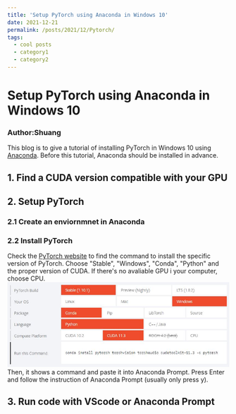 ```yaml
---
title: 'Setup PyTorch using Anaconda in Windows 10'
date: 2021-12-21
permalink: /posts/2021/12/Pytorch/
tags:
  - cool posts
  - category1
  - category2
---
```


# Setup PyTorch using Anaconda in Windows 10

### Author:Shuang

This blog is to give a tutorial of installing PyTorch in Windows 10 using [Anaconda](https://www.anaconda.com/). Before this tutorial, Anaconda should be installed in advance. 

## 1. Find a CUDA version compatible with your GPU

## 2. Setup PyTorch
### 2.1 Create an enviornmnet in Anaconda

### 2.2 Install PyTorch
Check the [PyTorch website](https://pytorch.org/get-started/locally/) to find the command to install the specific version of PyTorch. 
Choose "Stable", "Windows", "Conda", "Python" and the proper version of CUDA. If there's no avaliable GPU i your computer, choose CPU.
![PyTorch](https://github.com/nishuang83/nishuang83.github.io/blob/master/images/pytorch1.JPG)
Then, it shows a command and paste it into Anaconda Prompt. 
Press Enter and follow the instruction of Anaconda Prompt (usually only press y).

## 3. Run code with VScode or Anaconda Prompt
